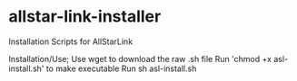 # allstar-link-installer
Installation Scripts for AllStarLink

Installation/Use;
Use wget to download the raw .sh file
Run 'chmod +x asl-install.sh' to make executable
Run  sh asl-install.sh
